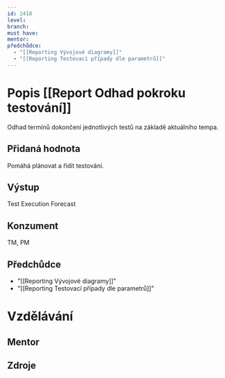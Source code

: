 ```yaml
---
id: 2418
level: 
branch: 
must have: 
mentor: 
předchůdce: 
  - "[[Reporting Vývojové diagramy]]"
  - "[[Reporting Testovací případy dle parametrů]]"
---
```



# Popis [[Report Odhad pokroku testování]]
Odhad termínů dokončení jednotlivých testů na základě aktuálního tempa.

## Přidaná hodnota
Pomáhá plánovat a řídit testování.

## Výstup
Test Execution Forecast

## Konzument
TM, PM

## Předchůdce

  - "[[Reporting Vývojové diagramy]]"
  - "[[Reporting Testovací případy dle parametrů]]"

# Vzdělávání


## Mentor


## Zdroje